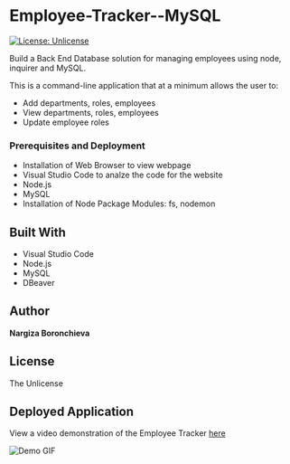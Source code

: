 # Employee-Tracker--MySQL
[![License: Unlicense](https://img.shields.io/badge/license-Unlicense-blue.svg)](http://unlicense.org/)

Build a Back End Database solution for managing employees using node, inquirer and MySQL. <br />

This is a command-line application that at a minimum allows the user to:

  * Add departments, roles, employees
  * View departments, roles, employees
  * Update employee roles

### Prerequisites and Deployment

* Installation of Web Browser to view webpage
* Visual Studio Code to analze the code for the website
* Node.js
* MySQL
* Installation of Node Package Modules: fs, nodemon


## Built With

* Visual Studio Code
* Node.js
* MySQL
* DBeaver

## Author

**Nargiza Boronchieva**

## License

The Unlicense

## Deployed Application

View a video demonstration of the Employee Tracker [here](https://drive.google.com/file/d/1TeP551wYLR1AbhM-fCSXAA5fe0n8wbNZ/view)

![Demo GIF](./demo.gif)